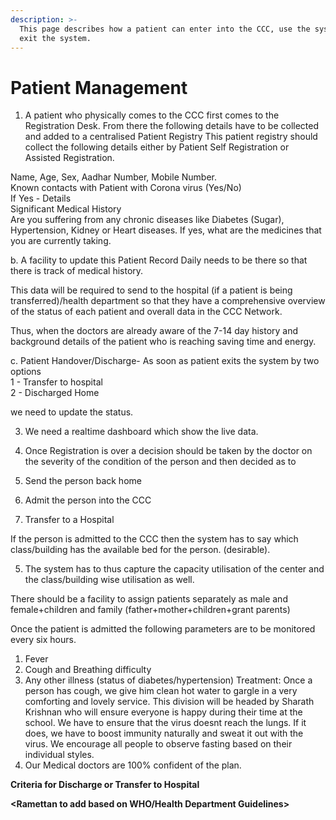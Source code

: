```yaml
---
description: >-
  This page describes how a patient can enter into the CCC, use the system and
  exit the system.
---
```


# Patient Management

1. A patient who physically comes to the CCC first comes to the Registration Desk.   From there the following details have to be collected and added to a centralised Patient Registry  This patient registry should collect the following details either by Patient Self Registration or Assisted Registration.

Name, Age, Sex, Aadhar Number, Mobile Number.  
Known contacts with Patient with Corona virus \(Yes/No\)  
If Yes - Details  
Significant Medical History  
Are you suffering from any chronic diseases like Diabetes \(Sugar\), Hypertension, Kidney or Heart diseases. If yes, what are the medicines that you are currently taking.  
  
b. A facility to update this Patient Record Daily needs to be there so that there is track of medical history.   
  
This data will be required to send to the hospital \(if a patient is being transferred\)/health department so that they have a comprehensive overview of the status of each patient and overall data in the CCC Network.  
  
Thus, when the doctors are already aware of the 7-14 day history and background details of the patient who is reaching saving time and energy.

c. Patient Handover/Discharge- As soon as patient exits the system by two options  
 1 - Transfer to hospital  
2 - Discharged Home   
  
we need to update the status.  
  
3.  We need a realtime dashboard which show the live data.  
  
4. Once Registration is over a decision should be taken by the doctor on the severity of the condition of the person and then decided as to

1. Send the person back home
2. Admit the person into the CCC 
3. Transfer to a Hospital

If the person is admitted to the CCC then the system has to say which class/building has the available bed for the person. \(desirable\).

5. The system has to thus capture the capacity utilisation of the center and the class/building wise utilisation as well.  
  
There should be a facility to assign patients separately as male and female+children and family \(father+mother+children+grant parents\)  
  
Once the patient is admitted the following parameters are to be monitored every six hours.

1. Fever
2. Cough and Breathing difficulty
3. Any other illness \(status of diabetes/hypertension\)  Treatment: Once a person has cough, we give him clean hot water to gargle in a very comforting and lovely service. This division will be headed by Sharath Krishnan who will ensure everyone is happy during their time at the school.  We have to ensure that the virus doesnt reach the lungs. If it does, we have to boost immunity naturally and sweat it out with the virus.  We encourage all people to observe fasting based on their individual styles. 
4. Our Medical doctors are 100% confident of the plan.

**Criteria for Discharge or Transfer to Hospital**

**&lt;Ramettan to add based on WHO/Health Department Guidelines&gt;**

## 

  


  
  
  


